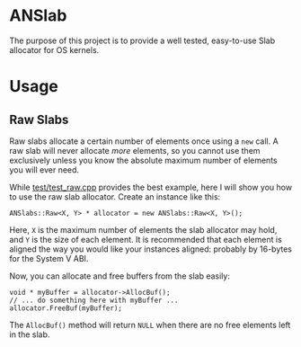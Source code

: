 # ANSlab

The purpose of this project is to provide a well tested, easy-to-use Slab allocator for OS kernels.

# Usage

## Raw Slabs

Raw slabs allocate a certain number of elements once using a `new` call. A raw slab will never allocate *more* elements, so you cannot use them exclusively unless you know the absolute maximum number of elements you will ever need.

While [test/test_raw.cpp](test/test_raw.cpp) provides the best example, here I will show you how to use the raw slab allocator. Create an instance like this:

    ANSlabs::Raw<X, Y> * allocator = new ANSlabs::Raw<X, Y>();

Here, `X` is the maximum number of elements the slab allocator may hold, and `Y` is the size of each element. It is recommended that each element is aligned the way you would like your instances aligned: probably by 16-bytes for the System V ABI.

Now, you can allocate and free buffers from the slab easily:

    void * myBuffer = allocator->AllocBuf();
    // ... do something here with myBuffer ...
    allocator.FreeBuf(myBuffer);

The `AllocBuf()` method will return `NULL` when there are no free elements left in the slab.
